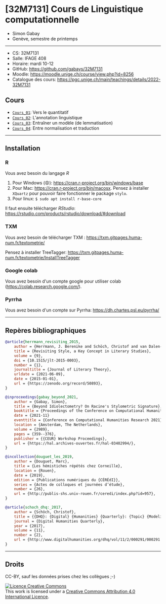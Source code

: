 # \[32M7131\] Cours de Linguistique computationnelle

* Simon Gabay
* Genève, semestre de printemps

---
* CS: 32M7131
* Salle: IFAGE 408
* Horaire: mardi 10-12
* GitHub: https://github.com/gabays/32M7131
* Moodle: https://moodle.unige.ch/course/view.php?id=8256
* Catalogue des cours: https://pgc.unige.ch/main/teachings/details/2022-32M7131

## Cours

* [`Cours_01`](https://github.com/gabays/32M7131/tree/Norm/Cours_01): Vers le quantitatif
* [`Cours_02`](https://github.com/gabays/32M7131/tree/Norm/Cours_02): L'annotation linguistique
* [`Cours_03`](https://github.com/gabays/32M7131/tree/Norm/Cours_03): Entraîner un modèle (de lemmatisation)
* [`Cours_04`](https://github.com/gabays/32M7131/tree/Norm/Cours_04): Entre normalisation et traduction

---
## Installation

### R

Vous avez besoin du langage _R_
1. Pour Windows (😡): https://cran.r-project.org/bin/windows/base
2. Pour Mac: https://cran.r-project.org/bin/macosx. Pensez à installer `XQuartz` pour pouvoir faire fonctionner le package `stylo`.
3. Pour linux: `$ sudo apt install r-base-core`

Il faut ensuite télécharger _RStudio_: https://rstudio.com/products/rstudio/download/#download

### TXM

Vous avez besoin de télécharger TXM : https://txm.gitpages.huma-num.fr/textometrie/

Pensez à installer TreeTagger: https://txm.gitpages.huma-num.fr/textometrie/InstallTreeTagger

### Google colab

Vous avez besoin d'un compte google pour utiliser colab (https://colab.research.google.com/).

### Pyrrha

Vous avez besoin d'un compte sur Pyrrha: https://dh.chartes.psl.eu/pyrrha/


---
## Repères bibliographiques

```bibtex
@article{herrmann_revisiting_2015,
	author = {Herrmann, J. Berenike and Schöch, Christof and van Dalen-Oskam, Karina},
	title = {Revisiting Style, a Key Concept in Literary Studies},
	volume = {9},
	doi = {10.1515/jlt-2015-0003},
	number = {1},
	journaltitle = {Journal of Literary Theory},
	urldate = {2021-06-09},
	date = {2015-01-01},
	url = {https://zenodo.org/record/50893},
}
```

```bibtex
@inproceedings{gabay_beyond_2021,
	author = {Gabay, Simon},
	title = {Beyond Idiolectometry? On Racine's Stylometric Signature},
	booktitle = {Proceedings of the Conference on Computational Humanities Research 2021},
	date = {2021-11}
	eventtitle = {Conference on Computational Humanities Research 2021},
	location = {Amsterdam, The Netherlands},
	volume = {2989},
	pages = {359--376},
	publisher = {{CEUR} Workshop Proceedings},
	url = {https://hal.archives-ouvertes.fr/hal-03402994/},
}
```

```bibtex
@incollection{douguet_les_2019,
	author = {Douguet, Marc},
	title = {Les hémistiches répétés chez Corneille},
	location = {Rouen},
	date = {2019},
	edition = {Publications numériques du {CÉRÉdI}},
	series = {Actes de colloques et journées d’étude},
	number = {26},
	url = {http://publis-shs.univ-rouen.fr/ceredi/index.php?id=957},
}
```

```bibtex
@article{schoch_dhq:_2017,
	author = {Schöch, Christof},
	title = {{DHQ}: {Digital} {Humanities} {Quarterly}: {Topic} {Modeling} {Genre}: {An} {Exploration} of {French} {Classical} and {Enlightenment} {Drama}},
	journal = {Digital Humanities Quarterly},
	year = {2017},
	volume = {11},
	number = {2},
	url = {http://www.digitalhumanities.org/dhq/vol/11/2/000291/000291.html},
}
```

---
## Droits
CC-BY, sauf les données prises chez les collègues ;-)

<a rel="license" href="http://creativecommons.org/licenses/by-sa/4.0/"><img alt="Licence Creative Commons" style="border-width:0" src="https://i.creativecommons.org/l/by-sa/4.0/88x31.png" /></a><br />This work is licensed under a <a rel="license" href="http://creativecommons.org/licenses/by-sa/4.0/">Creative Commons Attribution 4.0 International Licence</a>.

